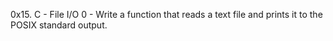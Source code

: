 0x15. C - File I/O
0 - Write a function that reads a text file and prints it to the POSIX standard output.

